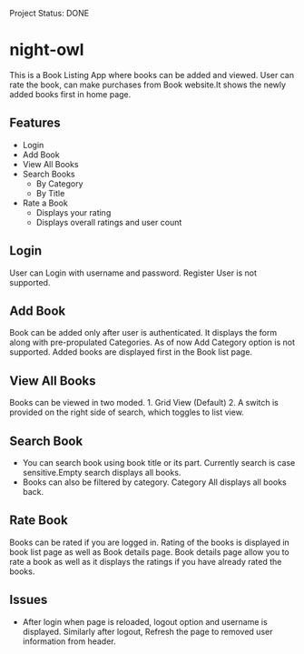 Project Status: DONE
# night-owl
This is a Book Listing App where books can be added and viewed. User can rate the book, can make purchases from Book website.It shows the newly added books first in home page.

## Features
* Login
* Add Book
* View All Books
* Search Books
  * By Category
  * By Title
* Rate a Book
  * Displays your rating
  * Displays overall ratings and user count

## Login
User can Login with username and password. Register User is not supported.

## Add Book
Book can be added only after user is authenticated. It displays the form along with pre-propulated Categories. As of now Add Category option is not supported. Added books are displayed first in the Book list page.

## View All Books
Books can be viewed in two moded. 1. Grid View (Default) 2. A switch is provided on the right side of search, which toggles to list view.

## Search Book
* You can search book using book title or its part. Currently search is case sensitive.Empty search displays all books.
* Books can also be filtered by category. Category All displays all books back.

## Rate Book
Books can be rated if you are logged in. Rating of the books is displayed in book list page as well as Book details page. Book details page allow you to rate a book as well as it displays the ratings if you have already rated the books.

## Issues
* After login when page is reloaded, logout option and username is displayed. Similarly after logout, Refresh the page to removed user information from header.






